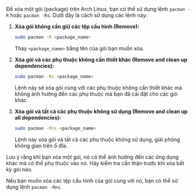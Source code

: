 Để xóa một gói (package) trên Arch Linux, bạn có thể sử dụng lệnh `pacman -R` hoặc `pacman -Rs`. Dưới đây là cách sử dụng các lệnh này:

1. **Xóa gói không cần giữ các tệp cấu hình (Remove):**
    ```bash
    sudo pacman -R <package_name>
    ```
    Thay `<package_name>` bằng tên của gói bạn muốn xóa.

2. **Xóa gói và các phụ thuộc không cần thiết khác (Remove and clean up dependencies):**
    ```bash
    sudo pacman -Rs <package_name>
    ```
    Lệnh này sẽ xóa gói cùng với các phụ thuộc không cần thiết khác mà không ảnh hưởng đến các phụ thuộc mà bạn đã cài đặt cho các gói khác.

3. **Xóa gói và tất cả các phụ thuộc không sử dụng (Remove and clean up all dependencies):**
    ```bash
    sudo pacman -Rns <package_name>
    ```
    Lệnh này xóa gói và tất cả các phụ thuộc không sử dụng, giải phóng không gian trên ổ đĩa.

Lưu ý rằng khi bạn xóa một gói, nó có thể ảnh hưởng đến các ứng dụng khác mà có thể phụ thuộc vào nó. Hãy kiểm tra cẩn thận trước khi xóa bất kỳ gói nào.

Nếu bạn muốn xóa các tệp cấu hình của gói cùng với nó, bạn có thể sử dụng lệnh `pacman -Rns`.